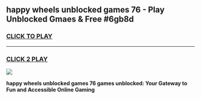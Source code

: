 
## happy wheels unblocked games 76 - Play Unblocked Gmaes & Free #6gb8d
<h3>
<a href="https://premium.freeplayer.one?title=happy_wheels_unblocked_games_76&ref=01M">CLICK TO PLAY</a></h3>
<hr>

<h3>
<a href="https://premium.freeplayer.one?title=happy_wheels_unblocked_games_76&ref=01M">CLICK 2 PLAY</a>
  
</h3>

<a href="https://premium.freeplayer.one?title=happy_wheels_unblocked_games_76&ref=01M"><img src="https://clearcache.store/games.png"></a>


**happy wheels unblocked games 76 games unblocked: Your Gateway to Fun and Accessible Online Gaming**
